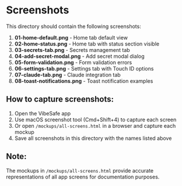 # Screenshots

This directory should contain the following screenshots:

1. **01-home-default.png** - Home tab default view
2. **02-home-status.png** - Home tab with status section visible
3. **03-secrets-tab.png** - Secrets management tab
4. **04-add-secret-modal.png** - Add secret modal dialog
5. **05-form-validation.png** - Form validation errors
6. **06-settings-tab.png** - Settings tab with Touch ID options
7. **07-claude-tab.png** - Claude integration tab
8. **08-toast-notifications.png** - Toast notification examples

## How to capture screenshots:

1. Open the VibeSafe app
2. Use macOS screenshot tool (Cmd+Shift+4) to capture each screen
3. Or open `/mockups/all-screens.html` in a browser and capture each mockup
4. Save all screenshots in this directory with the names listed above

## Note:
The mockups in `/mockups/all-screens.html` provide accurate representations of all app screens for documentation purposes.
